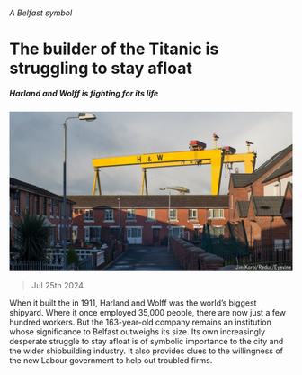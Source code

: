 ###### A Belfast symbol

# The builder of the Titanic is struggling to stay afloat 

##### Harland and Wolff is fighting for its life 

![image](images/20240727_BRP504.jpg) 

> Jul 25th 2024 

When it built the  in 1911, Harland and Wolff was the world’s biggest shipyard. Where it once employed 35,000 people, there are now just a few hundred workers. But the 163-year-old company remains an institution whose significance to Belfast outweighs its size. Its own increasingly desperate struggle to stay afloat is of symbolic importance to the city and the wider shipbuilding industry. It also provides clues to the willingness of the new Labour government to help out troubled firms. 

